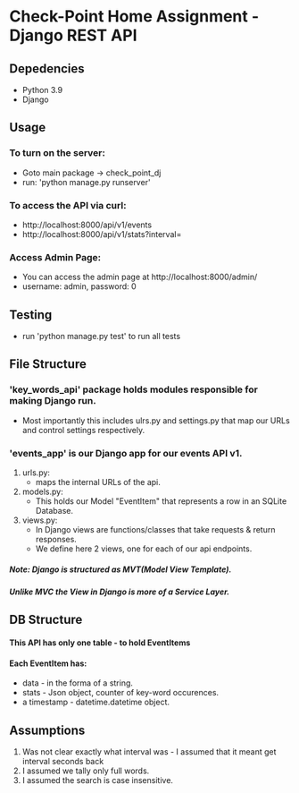 # Check-Point Home Assignment - Django REST API 

## Depedencies 
 - Python 3.9 
 - Django 
 
## Usage
### To turn on the server:
  - Goto main package -> check_point_dj
  - run: 'python manage.py runserver'

### To access the API via curl:
- http://localhost:8000/api/v1/events 
- http://localhost:8000/api/v1/stats?interval=<integer>
  
### Access Admin Page:
- You can access the admin page at http://localhost:8000/admin/
- username: admin,  password: 0


## Testing
- run 'python manage.py test' to run all tests

## File Structure
### 'key_words_api' package holds modules responsible for making Django run.
- Most importantly this includes ulrs.py and settings.py that map our URLs and control settings respectively. 

### 'events_app' is our Django app for our events API v1.
1. urls.py:
    - maps the internal URLs of the api.
2. models.py:
   - This holds our Model "EventItem" that represents a row in an SQLite Database.
3. views.py:
   -  In Django views are functions/classes that take requests & return responses.
   - We define here 2 views, one for each of our api endpoints.

##### Note: Django is structured as MVT(Model View Template).
##### Unlike MVC the View in Django is more of a Service Layer.

## DB Structure  
#### This API has only one table - to hold EventItems
#### Each EventItem has:
- data - in the forma of a string.
- stats - Json object, counter of key-word occurences.
- a timestamp - datetime.datetime object.

  
## Assumptions
1. Was not clear exactly what interval was - I assumed that it meant get interval seconds back
2. I assumed we tally only full words.
3. I assumed the search is case insensitive.
  
  
